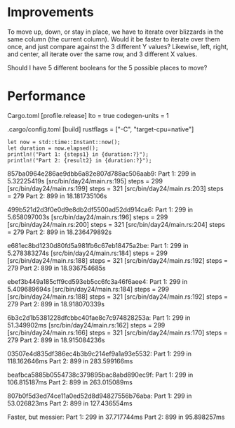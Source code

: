 # Improvements
To move up, down, or stay in place, we have to iterate over blizzards in the
same column (the current column).  Would it be faster to iterate over them
once, and just compare against the 3 different Y values?  Likewise, left,
right, and center, all iterate over the same row, and 3 different X values.

Should I have 5 different booleans for the 5 possible places to move?

# Performance

Cargo.toml
[profile.release]
lto = true
codegen-units = 1

.cargo/config.toml
[build]
rustflags = ["-C", "target-cpu=native"]

    let now = std::time::Instant::now();
    let duration = now.elapsed();
    println!("Part 1: {steps1} in {duration:?}");
    println!("Part 2: {result2} in {duration:?}");

857ba0964e286ae9dbb6a82e807d788ac506aab9:
Part 1: 299 in 5.32225419s
[src/bin/day24/main.rs:195] steps = 299
[src/bin/day24/main.rs:199] steps = 321
[src/bin/day24/main.rs:203] steps = 279
Part 2: 899 in 18.181735106s

499b521d2d3f0e0d9e8db2df5500ad52dd914ca6:
Part 1: 299 in 5.658097003s
[src/bin/day24/main.rs:196] steps = 299
[src/bin/day24/main.rs:200] steps = 321
[src/bin/day24/main.rs:204] steps = 279
Part 2: 899 in 18.236479892s

e681ec8bd1230d80fd5a981fb6c67eb18475a2be:
Part 1: 299 in 5.278383274s
[src/bin/day24/main.rs:184] steps = 299
[src/bin/day24/main.rs:188] steps = 321
[src/bin/day24/main.rs:192] steps = 279
Part 2: 899 in 18.936754685s

ebef3b449a185cff9cd593eb5cc6fc3a46f6aee4:
Part 1: 299 in 5.409689694s
[src/bin/day24/main.rs:184] steps = 299
[src/bin/day24/main.rs:188] steps = 321
[src/bin/day24/main.rs:192] steps = 279
Part 2: 899 in 18.918070339s

6b3c2d1b5381228dfcbbc40fae8c7c974828253a:
Part 1: 299 in 51.349902ms
[src/bin/day24/main.rs:162] steps = 299
[src/bin/day24/main.rs:166] steps = 321
[src/bin/day24/main.rs:170] steps = 279
Part 2: 899 in 18.915084236s

03507e4d835df386ec4b3b9c214ef9a1a93e5532:
Part 1: 299 in 118.162646ms
Part 2: 899 in 283.599166ms

beafbca5885b0554738c379895bac8abd890ec9f:
Part 1: 299 in 106.815187ms
Part 2: 899 in 263.015089ms

807b0f5d3ed74ce11a0ed52d8d94827556b76aba:
Part 1: 299 in 53.026823ms
Part 2: 899 in 127.436554ms

Faster, but messier:
Part 1: 299 in 37.717744ms
Part 2: 899 in 95.898257ms
